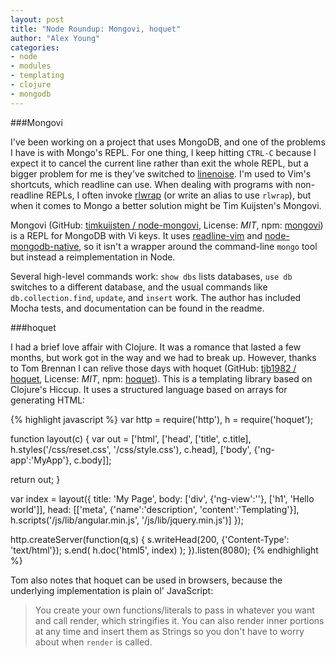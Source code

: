 ```yaml
---
layout: post
title: "Node Roundup: Mongovi, hoquet"
author: "Alex Young"
categories: 
- node
- modules
- templating
- clojure
- mongodb
---
```


###Mongovi

I've been working on a project that uses MongoDB, and one of the problems I have is with Mongo's REPL.  For one thing, I keep hitting `CTRL-C` because I expect it to cancel the current line rather than exit the whole REPL, but a bigger problem for me is they've switched to [linenoise](https://github.com/antirez/linenoise).  I'm used to Vim's shortcuts, which readline can use.  When dealing with programs with non-readline REPLs, I often invoke [rlwrap](http://freecode.com/projects/rlwrap) (or write an alias to use `rlwrap`), but when it comes to Mongo a better solution might be Tim Kuijsten's Mongovi.

Mongovi (GitHub: [timkuijsten / node-mongovi](https://github.com/timkuijsten/node-mongovi), License: _MIT_, npm: [mongovi](https://npmjs.org/package/mongovi)) is a REPL for MongoDB with Vi keys.  It uses [readline-vim](https://npmjs.org/package/readline-vim) and [node-mongodb-native](http://mongodb.github.io/node-mongodb-native/), so it isn't a wrapper around the command-line `mongo` tool but instead a reimplementation in Node.

Several high-level commands work: `show dbs` lists databases, `use db` switches to a different database, and the usual commands like `db.collection.find`, `update`, and `insert` work.  The author has included Mocha tests, and documentation can be found in the readme.

###hoquet

I had a brief love affair with Clojure.  It was a romance that lasted a few months, but work got in the way and we had to break up.  However, thanks to Tom Brennan I can relive those days with hoquet (GitHub: [tjb1982 / hoquet](https://github.com/tjb1982/hoquet), License: _MIT_, npm: [hoquet](https://npmjs.org/package/hoquet)).  This is a templating library based on Clojure's Hiccup.  It uses a structured language based on arrays for generating HTML:

{% highlight javascript %}
var http = require('http'),
    h = require('hoquet');

function layout(c) {
  var out =
    ['html',
     ['head',
      ['title', c.title],
      h.styles('/css/reset.css',
               '/css/style.css'),
      c.head],
     ['body', {'ng-app':'MyApp'}, c.body]];

  return out;
}

var index = layout({
  title: 'My Page',
  body: ['div', {'ng-view':''},
         ['h1', 'Hello world']],
  head: [['meta', {'name':'description',
                   'content':'Templating'}],
         h.scripts('/js/lib/angular.min.js',
                   '/js/lib/jquery.min.js')]
});

http.createServer(function(q,s) {
  s.writeHead(200, {'Content-Type': 'text/html'});
  s.end( h.doc('html5', index) );
}).listen(8080);
{% endhighlight %}

Tom also notes that hoquet can be used in browsers, because the underlying implementation is plain ol' JavaScript:

> You create your own functions/literals to pass in whatever you want and call render, which stringifies it. You can also render inner portions at any time and insert them as Strings so you don't have to worry about when `render` is called.

